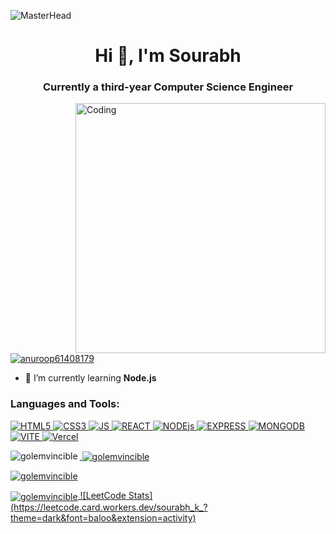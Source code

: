 ![MasterHead](https://repository-images.githubusercontent.com/588181932/e36ec678-7984-4cdd-8e4c-a3932772ff8e)

<h1 align="center">Hi 👋, I'm Sourabh</h1>
<h3 align="center">Currently a third-year Computer Science Engineer</h3>
<img align="right" alt="Coding" width="400" src="https://www.lambdatest.com/resources/images/news24.gif">


<p align="left"> <a href="https://twitter.com/sourabhjain220" target="blank"><img src="https://img.shields.io/twitter/follow/sourabhjain220?logo=twitter&style=for-the-badge" alt="anuroop61408179" /></a> </p>

- 🌱 I’m currently learning **Node.js**


<h3 align="left">Languages and Tools:</h3>
<p align="left"> <a href="https://getbootstrap.com" target="_blank" rel="noreferrer"> 
  <img src="https://img.shields.io/badge/html5-%23E34F26.svg?style=for-the-badge&logo=html5&logoColor=white" alt="HTML5"> 
   <img src="https://img.shields.io/badge/css3-%231572B6.svg?style=for-the-badge&logo=css3&logoColor=white" alt="CSS3">
  <img src="https://img.shields.io/badge/javascript-%23323330.svg?style=for-the-badge&logo=javascript&logoColor=%23F7DF1E" alt="JS">
  <img src="https://img.shields.io/badge/react-%2320232a.svg?style=for-the-badge&logo=react&logoColor=%2361DAFB" alt="REACT">
  <img src="https://img.shields.io/badge/node.js-6DA55F?style=for-the-badge&logo=node.js&logoColor=white" alt="NODEjs">
<img src="https://img.shields.io/badge/express.js-%23404d59.svg?style=for-the-badge&logo=express&logoColor=%2361DAFB" alt="EXPRESS">
<img src="https://img.shields.io/badge/MongoDB-%234ea94b.svg?style=for-the-badge&logo=mongodb&logoColor=white" alt="MONGODB">
<img src="https://img.shields.io/badge/vite-%23646CFF.svg?style=for-the-badge&logo=vite&logoColor=white" alt="VITE">
<img src="https://img.shields.io/badge/vercel-%23000000.svg?style=for-the-badge&logo=vercel&logoColor=white" alt="Vercel">


</p>

<p><img align="left" src="https://github-readme-stats.vercel.app/api/top-langs?username=golemvincible&show_icons=true&locale=en&layout=compact" alt="golemvincible" /></p>

<p>&nbsp;<img align="center" src="https://github-readme-stats.vercel.app/api?username=golemvincible&show_icons=true&locale=en" alt="golemvincible" /></p>

<p><img align="center" src="https://github-readme-streak-stats.herokuapp.com/?user=golemvincible&" alt="golemvincible" />

<p><img align="center" src="[https://github-readme-streak-stats.herokuapp.com/?user=golemvincible&](https://leetcard.jacoblin.cool/JacobLinCool)" alt="golemvincible" />
![LeetCode Stats](https://leetcode.card.workers.dev/sourabh_k_?theme=dark&font=baloo&extension=activity)
</p>
<br/>
